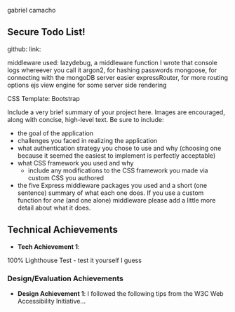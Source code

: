 gabriel camacho

## Secure Todo List!

github:
link:

middleware used:
lazydebug, a middleware function I wrote that console logs whereever you call it
argon2, for hashing passwords
mongoose, for connecting with the mongoDB server easier
expressRouter, for more routing options
ejs view engine for some server side rendering

CSS Template: Bootstrap

Include a very brief summary of your project here. Images are encouraged, along with concise, high-level text. Be sure to include:

- the goal of the application
- challenges you faced in realizing the application
- what authentication strategy you chose to use and why (choosing one because it seemed the easiest to implement is perfectly acceptable)
- what CSS framework you used and why
  - include any modifications to the CSS framework you made via custom CSS you authored
- the five Express middleware packages you used and a short (one sentence) summary of what each one does. If you use a custom function for _one_ (and one alone) middleware please
  add a little more detail about what it does.

## Technical Achievements

- **Tech Achievement 1**:

100% Lighthouse Test - test it yourself I guess

### Design/Evaluation Achievements

- **Design Achievement 1**: I followed the following tips from the W3C Web Accessibility Initiative...
